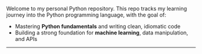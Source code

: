 
Welcome to my personal Python repository. This repo tracks my learning journey into the Python programming language, with the goal of:

- Mastering **Python fundamentals** and writing clean, idiomatic code
- Building a strong foundation for **machine learning**, data manipulation, and APIs

---
